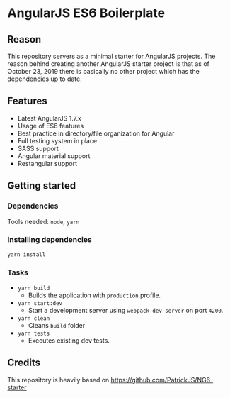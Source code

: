 # AngularJS ES6 Boilerplate

## Reason

This repository servers as a minimal starter for AngularJS projects. The reason behind
creating another AngularJS starter project is that as of October 23, 2019 there is
basically no other project which has the dependencies up to date.

## Features

* Latest AngularJS 1.7.x
* Usage of ES6 features
* Best practice in directory/file organization for Angular
* Full testing system in place
* SASS support
* Angular material support
* Restangular support

## Getting started

### Dependencies

Tools needed: `node`, `yarn`

### Installing dependencies

```yarn install```

### Tasks

* `yarn build` 
    * Builds the application with `production` profile.
* `yarn start:dev`
    * Start a development server using `webpack-dev-server` on port `4200`.
* `yarn clean`
    * Cleans `build` folder
* `yarn tests`
    * Executes existing dev tests.
    
## Credits

This repository is heavily based on https://github.com/PatrickJS/NG6-starter



